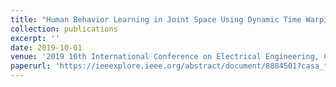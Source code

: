```yaml
---
title: "Human Behavior Learning in Joint Space Using Dynamic Time Warping and Neural Networks"
collection: publications
excerpt: ''
date: 2019-10-01
venue: '2019 16th International Conference on Electrical Engineering, Computing Science and Automatic Control (CCE)'
paperurl: 'https://ieeexplore.ieee.org/abstract/document/8884501?casa_token=kAxs8OMNC-cAAAAA:iZYvE2vd-DQSnkCxtylS07ACQQmJW9XpFZl54iIP292MCBWZj4u3F95uAoQdR13yeOYIXy2MCVs'
---
```


